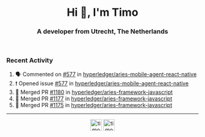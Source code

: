 <h1 align="center">Hi 👋, I'm Timo</h1>
<h3 align="center">A developer from Utrecht, The Netherlands</h3>
<br/>
<!-- https://github.com/rahuldkjain/github-profile-readme-generator --!>

<!--  <p align="left"><img src="https://github-readme-stats.vercel.app/api?username=timoglastra&show_icons=true&count_private=true&" alt="timoglastra" /></p> --!>

<!--
Github language stats
<p align="left"><img src="https://github-readme-stats.vercel.app/api/top-langs/?username=timoglastra&layout=compact" alt="timoglastra" /><p>
-->

<!-- Codestats language stats -->
<!-- <p align="left"><img src="https://codestats-readme.vercel.app/api/top-langs/?username=timoglastra&layout=compact&language_count=12" alt="timoglastra" /><p>    --!>
  
<h3>Recent Activity</h3>

<!--START_SECTION:activity-->
1. 🗣 Commented on [#577](https://github.com/hyperledger/aries-mobile-agent-react-native/issues/577) in [hyperledger/aries-mobile-agent-react-native](https://github.com/hyperledger/aries-mobile-agent-react-native)
2. ❗️ Opened issue [#577](https://github.com/hyperledger/aries-mobile-agent-react-native/issues/577) in [hyperledger/aries-mobile-agent-react-native](https://github.com/hyperledger/aries-mobile-agent-react-native)
3. 🎉 Merged PR [#1180](https://github.com/hyperledger/aries-framework-javascript/pull/1180) in [hyperledger/aries-framework-javascript](https://github.com/hyperledger/aries-framework-javascript)
4. 🎉 Merged PR [#1177](https://github.com/hyperledger/aries-framework-javascript/pull/1177) in [hyperledger/aries-framework-javascript](https://github.com/hyperledger/aries-framework-javascript)
5. 🎉 Merged PR [#1175](https://github.com/hyperledger/aries-framework-javascript/pull/1175) in [hyperledger/aries-framework-javascript](https://github.com/hyperledger/aries-framework-javascript)
<!--END_SECTION:activity-->

---

<p align="center">
<a href="https://twitter.com/timoglastra" target="blank"><img align="center" src="https://cdn.jsdelivr.net/npm/simple-icons@3.0.1/icons/twitter.svg" alt="timoglastra" height="30" width="30" /></a>
<a href="https://linkedin.com/in/timoglastra" target="blank"><img align="center" src="https://cdn.jsdelivr.net/npm/simple-icons@3.0.1/icons/linkedin.svg" alt="timoglastra" height="30" width="30" /></a>
</p>




